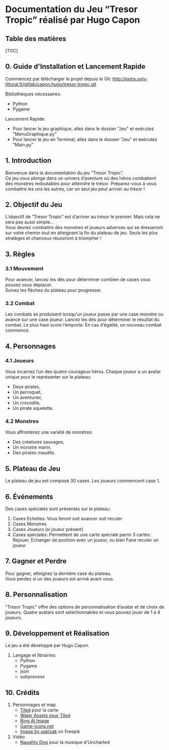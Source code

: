# Documentation du Jeu “Tresor Tropic” réalisé par Hugo Capon

## Table des matières

[TOC]

## 0. Guide d'Installation et Lancement Rapide


Commencez par télécharger le projet depuis le Git:
<http://extra.univ-littoral.fr/gitlab/capon.hugo/tresor-tropic.git>


Bibliothèques nécessaires:

- Python
- Pygame

Lancement Rapide:

- Pour lancer le jeu graphique, allez dans le dossier "Jeu" et exécutez  "MenuGraphique.py"
- Pour lancer le jeu en Terminal, allez dans le dossier "Jeu" et exécutez  "Main.py"

## 1. Introduction

Bienvenue dans la documentation du jeu “Tresor Tropic”.  
Ce jeu vous plonge dans un univers d’aventure où des héros combattent des monstres redoutables pour atteindre le trésor. Préparez-vous à vous combattre les uns les autres, car un seul jeu peut arriver au trésor !

## 2. Objectif du Jeu

L’objectif de “Tresor Tropic” est d’arriver au trésor le premier. Mais cela ne sera pas aussi simple…  
Vous devrez combattre des monstres et joueurs adverses qui se dresseront sur votre chemin tout en atteignant la fin du plateau de jeu. Seuls les plus stratèges et chanceux réussiront à triompher !

## 3. Règles

### 3.1 Mouvement

Pour avancer, lancez les dés pour déterminer combien de cases vous pouvez vous déplacer.  
Suivez les flèches du plateau pour progresser.

### 3.2 Combat

Les combats se produisent lorsqu’un joueur passe par une case monstre ou avance sur une case joueur. Lancez les dés pour déterminer le résultat du combat. Le plus haut score l’emporte. En cas d’égalité, un nouveau combat commence.


## 4. Personnages

### 4.1 Joueurs

Vous incarnez l’un des quatre courageux héros. Chaque joueur a un avatar unique pour le représenter sur le plateau:

- Deux pirates,
- Un perroquet,
- Un aventurier,
- Un crocodile,
- Un pirate squelette.

### 4.2 Monstres

Vous affronterez une variété de monstres:

- Des créatures sauvages, 
- Un monstre marin, 
- Des pirates maudits.

## 5. Plateau de Jeu

Le plateau de jeu est composé 30 cases.
Les joueurs commencent case 1.

## 6. Événements

Des cases spéciales sont présentes sur le plateau:

1.  Cases Echelles: Vous feront soit avancer soit reculer
3.  Cases Monstres
4.  Cases Joueurs (si joueur présent)
5.  Cases spéciales: Permettent de une carte spéciale parmi 3 cartes: Rejouer, Echanger de position avec un joueur, ou bien Faire reculer un joueur

## 7. Gagner et Perdre

Pour gagner, atteignez la dernière case du plateau.  
Vous perdez si un des joueurs est arrivé avant vous.

## 8. Personnalisation

“Tresor Tropic” offre des options de personnalisation d’avatar et de choix de joueurs. 
Quatre avatars sont sélectionnables et vous pouvez jouer de 1 à 4 joueurs.

## 9. Développement et Réalisation

Le jeu a été développé par Hugo Capon.  

1. Langage et librairies:
	- Python
	- Pygame
	- json
	- subprocess

## 10. Crédits

1.  Personnages et map
    -   [Tiled](https://www.mapeditor.org/) pour la carte
    -    [Water Assets pour Tiled](https://ninjikin.itch.io/water)
    -   [Bing AI Image](https://www.bing.com/create)
    - [Game-icons.net](https://game-icons.net/)
    - <a href="https://www.freepik.com/free-vector/wooden-gold-buttons-ui-game_12760665.htm#query=button%20asset&position=34&from_view=keyword&track=ais">Image by upklyak</a> on Freepik
2. Vidéo
   -  [Naughty Dog](https://www.naughtydog.com/) pour la musique d'Uncharted
    

